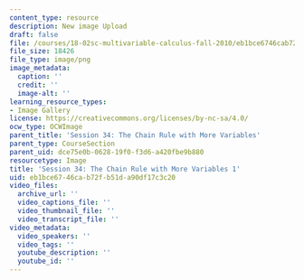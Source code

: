 ```yaml
---
content_type: resource
description: New image Upload
draft: false
file: /courses/18-02sc-multivariable-calculus-fall-2010/eb1bce6746cab72fb51da90df17c3c20_MIT18_02SC_L11Brds_13.png
file_size: 18426
file_type: image/png
image_metadata:
  caption: ''
  credit: ''
  image-alt: ''
learning_resource_types:
- Image Gallery
license: https://creativecommons.org/licenses/by-nc-sa/4.0/
ocw_type: OCWImage
parent_title: 'Session 34: The Chain Rule with More Variables'
parent_type: CourseSection
parent_uid: dce75e0b-0628-19f0-f3d6-a420fbe9b880
resourcetype: Image
title: 'Session 34: The Chain Rule with More Variables 1'
uid: eb1bce67-46ca-b72f-b51d-a90df17c3c20
video_files:
  archive_url: ''
  video_captions_file: ''
  video_thumbnail_file: ''
  video_transcript_file: ''
video_metadata:
  video_speakers: ''
  video_tags: ''
  youtube_description: ''
  youtube_id: ''
---
```

